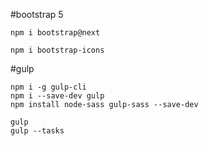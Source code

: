 #bootstrap 5

```
npm i bootstrap@next
```

```
npm i bootstrap-icons
```

#gulp

```
npm i -g gulp-cli
npm i --save-dev gulp
npm install node-sass gulp-sass --save-dev
```

```
gulp
gulp --tasks
```
